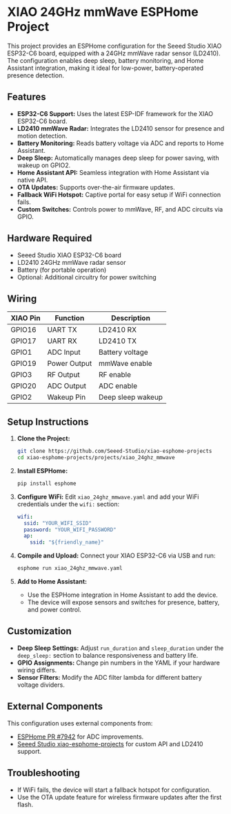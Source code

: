# XIAO 24GHz mmWave ESPHome Project

This project provides an ESPHome configuration for the Seeed Studio XIAO ESP32-C6 board, equipped with a 24GHz mmWave radar sensor (LD2410). The configuration enables deep sleep, battery monitoring, and Home Assistant integration, making it ideal for low-power, battery-operated presence detection.

## Features

- **ESP32-C6 Support:** Uses the latest ESP-IDF framework for the XIAO ESP32-C6 board.
- **LD2410 mmWave Radar:** Integrates the LD2410 sensor for presence and motion detection.
- **Battery Monitoring:** Reads battery voltage via ADC and reports to Home Assistant.
- **Deep Sleep:** Automatically manages deep sleep for power saving, with wakeup on GPIO2.
- **Home Assistant API:** Seamless integration with Home Assistant via native API.
- **OTA Updates:** Supports over-the-air firmware updates.
- **Fallback WiFi Hotspot:** Captive portal for easy setup if WiFi connection fails.
- **Custom Switches:** Controls power to mmWave, RF, and ADC circuits via GPIO.

## Hardware Required

- Seeed Studio XIAO ESP32-C6 board
- LD2410 24GHz mmWave radar sensor
- Battery (for portable operation)
- Optional: Additional circuitry for power switching

## Wiring

| XIAO Pin | Function         | Description         |
|----------|------------------|--------------------|
| GPIO16   | UART TX          | LD2410 RX          |
| GPIO17   | UART RX          | LD2410 TX          |
| GPIO1    | ADC Input        | Battery voltage    |
| GPIO19   | Power Output     | mmWave enable      |
| GPIO3    | RF Output        | RF enable          |
| GPIO20   | ADC Output       | ADC enable         |
| GPIO2    | Wakeup Pin       | Deep sleep wakeup  |

## Setup Instructions

1. **Clone the Project:**
   ```sh
   git clone https://github.com/Seeed-Studio/xiao-esphome-projects
   cd xiao-esphome-projects/projects/xiao_24ghz_mmwave
   ```

2. **Install ESPHome:**
   ```sh
   pip install esphome
   ```

3. **Configure WiFi:**
   Edit `xiao_24ghz_mmwave.yaml` and add your WiFi credentials under the `wifi:` section:
   ```yaml
   wifi:
     ssid: "YOUR_WIFI_SSID"
     password: "YOUR_WIFI_PASSWORD"
     ap:
       ssid: "${friendly_name}"
   ```

4. **Compile and Upload:**
   Connect your XIAO ESP32-C6 via USB and run:
   ```sh
   esphome run xiao_24ghz_mmwave.yaml
   ```

5. **Add to Home Assistant:**
   - Use the ESPHome integration in Home Assistant to add the device.
   - The device will expose sensors and switches for presence, battery, and power control.

## Customization

- **Deep Sleep Settings:** Adjust `run_duration` and `sleep_duration` under the `deep_sleep:` section to balance responsiveness and battery life.
- **GPIO Assignments:** Change pin numbers in the YAML if your hardware wiring differs.
- **Sensor Filters:** Modify the ADC filter lambda for different battery voltage dividers.

## External Components

This configuration uses external components from:
- [ESPHome PR #7942](https://github.com/esphome/esphome/pull/7942) for ADC improvements.
- [Seeed Studio xiao-esphome-projects](https://github.com/Seeed-Studio/xiao-esphome-projects) for custom API and LD2410 support.

## Troubleshooting

- If WiFi fails, the device will start a fallback hotspot for configuration.
- Use the OTA update feature for wireless firmware updates after the first flash.

